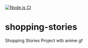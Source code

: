 [![Node.js CI](https://github.com/andrew-gits/shopping-stories/actions/workflows/node.js.yml/badge.svg)](https://github.com/andrew-gits/shopping-stories/actions/workflows/node.js.yml)

# shopping-stories
Shopping Stories Project
wtb anime gf
